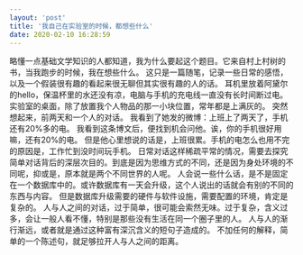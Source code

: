 ```yaml
---
layout: 'post'
title: '我自己在实验室的时候，都想些什么'
date: 2020-02-10 16:28:59
---
```


略懂一点基础文学知识的人都知道，我为什么要起这个题目。它来自村上村树的书，当我跑步的时候，我在想些什么。
这只是一篇随笔，记录一些日常的感悟，以及一个假装很有趣的看起来很无聊但其实很有趣的人的话。
耳机里放着阿黛尔的hello，保温杯里的水还没有凉，电脑与手机的充电线一直没有长时间断过电。实验室的桌面，除了放置我个人物品的那一小块位置，常年都是上满灰的。
突然想起来，前两天和一个人的对话。
我看到了她发的微博：上班上了两天了，手机还有20%多的电。
我看到这条博文后，便找到机会问他。诶，你的手机很好用嘛，还有20%的电。
但是他心里想说的话是，上班很累。手机的电怎么也用不完的原因是，工作忙到没时间玩手机。
日常对话这样稀疏平常的情况，需要去探究简单对话背后的深层次目的。到底是因为思维方式的不同，还是因为身处环境的不同呢，抑或是，原本就是两个不同世界的人呢。
人会说一些什么话，是不是固定在一个数据库中的。或许数据库有一天会升级，这个人说出的话就会有别的不同的东西与内容。
但是数据库升级需要的硬件与软件设施，需要配置的环境，肯定是复杂的。
人与人之间的对话，过于简单，很可能会索然无味。过于复杂，含义过多，会让一般人看不懂，特别是那些没有生活在同一个圈子里的人。
人与人的渐行渐远，或者就是通过这种富有深沉含义的短句子造成的。
不加任何的解释，简单的一个陈述句，就足够拉开人与人之间的距离。

